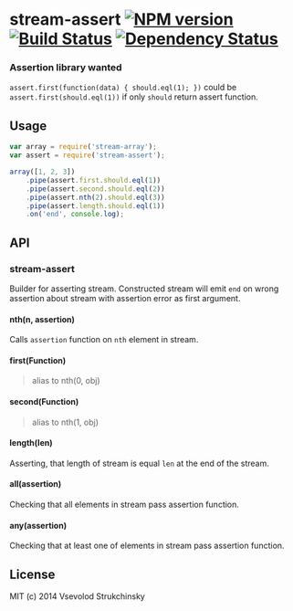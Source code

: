 # stream-assert [![NPM version][npm-image]][npm-url] [![Build Status][travis-image]][travis-url] [![Dependency Status][depstat-image]][depstat-url]

### Assertion library wanted

`assert.first(function(data) { should.eql(1); })` could be `assert.first(should.eql(1))` if only `should` return assert function.

## Usage

```js
var array = require('stream-array');
var assert = require('stream-assert');

array([1, 2, 3])
	.pipe(assert.first.should.eql(1))
	.pipe(assert.second.should.eql(2))
	.pipe(assert.nth(2).should.eql(3))
	.pipe(assert.length.should.eql(1))
	.on('end', console.log);
```

## API

### stream-assert

Builder for asserting stream. Constructed stream will emit `end` on wrong assertion about stream with assertion error as first argument.

#### nth(n, assertion)

Calls `assertion` function on `nth` element in stream.

#### first(Function)
> alias to nth(0, obj)

#### second(Function)
> alias to nth(1, obj)

#### length(len)

Asserting, that length of stream is equal `len` at the end of the stream.

#### all(assertion)

Checking that all elements in stream pass assertion function.

#### any(assertion)

Checking that at least one of elements in stream pass assertion function.

## License

MIT (c) 2014 Vsevolod Strukchinsky

[npm-url]: https://npmjs.org/package/stream-assert
[npm-image]: http://img.shields.io/npm/v/stream-assert.svg?style=flat

[travis-url]: http://travis-ci.org/floatdrop/stream-assert
[travis-image]: http://img.shields.io/travis/floatdrop/stream-assert.svg?branch=master&style=flat

[depstat-url]: https://david-dm.org/floatdrop/stream-assert
[depstat-image]: http://img.shields.io/david/floatdrop/stream-assert.svg?style=flat
